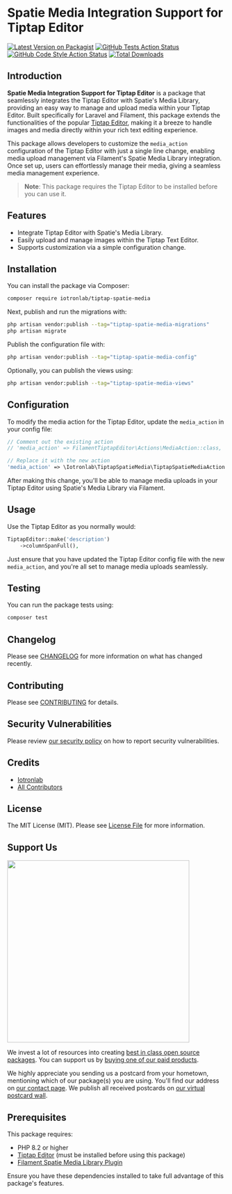 # Spatie Media Integration Support for Tiptap Editor

[![Latest Version on Packagist](https://img.shields.io/packagist/v/iotronlab/tiptap-spatie-media.svg?style=flat-square)](https://packagist.org/packages/iotronlab/tiptap-spatie-media)
[![GitHub Tests Action Status](https://img.shields.io/github/actions/workflow/status/iotronlab/tiptap-spatie-media/run-tests.yml?branch=main&label=tests&style=flat-square)](https://github.com/iotronlab/tiptap-spatie-media/actions?query=workflow%3Arun-tests+branch%3Amain)
[![GitHub Code Style Action Status](https://img.shields.io/github/actions/workflow/status/iotronlab/tiptap-spatie-media/fix-php-code-style-issues.yml?branch=main&label=code%20style&style=flat-square)](https://github.com/iotronlab/tiptap-spatie-media/actions?query=workflow%3A"Fix+PHP+code+style+issues"+branch%3Amain)
[![Total Downloads](https://img.shields.io/packagist/dt/iotronlab/tiptap-spatie-media.svg?style=flat-square)](https://packagist.org/packages/iotronlab/tiptap-spatie-media)

## Introduction

**Spatie Media Integration Support for Tiptap Editor** is a package that seamlessly integrates the Tiptap Editor with Spatie's Media Library, providing an easy way to manage and upload media within your Tiptap Editor. Built specifically for Laravel and Filament, this package extends the functionalities of the popular [Tiptap Editor](https://filamentphp.com/plugins/awcodes-tiptap-editor), making it a breeze to handle images and media directly within your rich text editing experience.

This package allows developers to customize the `media_action` configuration of the Tiptap Editor with just a single line change, enabling media upload management via Filament's Spatie Media Library integration. Once set up, users can effortlessly manage their media, giving a seamless media management experience.

> **Note**: This package requires the Tiptap Editor to be installed before you can use it.

## Features

- Integrate Tiptap Editor with Spatie's Media Library.
- Easily upload and manage images within the Tiptap Text Editor.
- Supports customization via a simple configuration change.

## Installation

You can install the package via Composer:

```bash
composer require iotronlab/tiptap-spatie-media
```

Next, publish and run the migrations with:

```bash
php artisan vendor:publish --tag="tiptap-spatie-media-migrations"
php artisan migrate
```

Publish the configuration file with:

```bash
php artisan vendor:publish --tag="tiptap-spatie-media-config"
```

Optionally, you can publish the views using:

```bash
php artisan vendor:publish --tag="tiptap-spatie-media-views"
```

## Configuration

To modify the media action for the Tiptap Editor, update the `media_action` in your config file:

```php
// Comment out the existing action
// 'media_action' => FilamentTiptapEditor\Actions\MediaAction::class,

// Replace it with the new action
'media_action' => \Iotronlab\TiptapSpatieMedia\TiptapSpatieMediaAction::class,
```

After making this change, you'll be able to manage media uploads in your Tiptap Editor using Spatie's Media Library via Filament.

## Usage

Use the Tiptap Editor as you normally would:

```php
TiptapEditor::make('description')
    ->columnSpanFull(),
```

Just ensure that you have updated the Tiptap Editor config file with the new `media_action`, and you're all set to manage media uploads seamlessly.

## Testing

You can run the package tests using:

```bash
composer test
```

## Changelog

Please see [CHANGELOG](CHANGELOG.md) for more information on what has changed recently.

## Contributing

Please see [CONTRIBUTING](CONTRIBUTING.md) for details.

## Security Vulnerabilities

Please review [our security policy](../../security/policy) on how to report security vulnerabilities.

## Credits

- [Iotronlab](https://github.com/Iotronlab)
- [All Contributors](../../contributors)

## License

The MIT License (MIT). Please see [License File](LICENSE.md) for more information.

## Support Us

[<img src="https://github-ads.s3.eu-central-1.amazonaws.com/tiptap-spatie-media.jpg?t=1" width="419px" />](https://spatie.be/github-ad-click/tiptap-spatie-media)

We invest a lot of resources into creating [best in class open source packages](https://spatie.be/open-source). You can support us by [buying one of our paid products](https://spatie.be/open-source/support-us).

We highly appreciate you sending us a postcard from your hometown, mentioning which of our package(s) you are using. You'll find our address on [our contact page](https://spatie.be/about-us). We publish all received postcards on [our virtual postcard wall](https://spatie.be/open-source/postcards).

## Prerequisites

This package requires:

- PHP 8.2 or higher
- [Tiptap Editor](https://filamentphp.com/plugins/awcodes-tiptap-editor) (must be installed before using this package)
- [Filament Spatie Media Library Plugin](https://filamentphp.com/plugins/filament-spatie-media-library)

Ensure you have these dependencies installed to take full advantage of this package's features.
